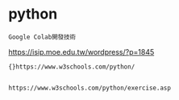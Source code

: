 # python
```
Google Colab開發技術

```
https://isip.moe.edu.tw/wordpress/?p=1845

```
{}https://www.w3schools.com/python/


https://www.w3schools.com/python/exercise.asp
